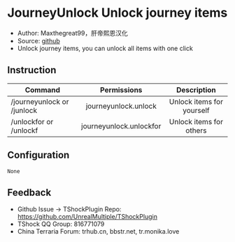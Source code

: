 # JourneyUnlock Unlock journey items

- Author: Maxthegreat99，肝帝熙恩汉化
- Source: [github](https://github.com/Maxthegreat99/journeyUnlock)
- Unlock journey items, you can unlock all items with one click


## Instruction

| Command           |        Permissions         |   Description   |
| -------------- | :-----------------: | :------: |
| /journeyunlock or /junlock |  journeyunlock.unlock  | Unlock items for yourself|
| /unlockfor or /unlockf |  journeyunlock.unlockfor  | Unlock items for others|

## Configuration

```
None
```

## Feedback
- Github Issue -> TShockPlugin Repo: https://github.com/UnrealMultiple/TShockPlugin
- TShock QQ Group: 816771079
- China Terraria Forum: trhub.cn, bbstr.net, tr.monika.love
